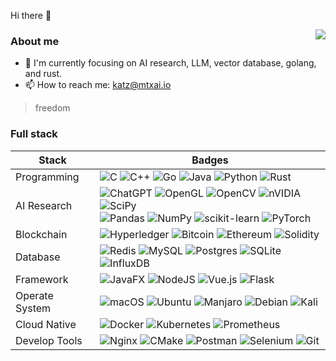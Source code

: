 Hi there 👋

<p align="right">
  <img align="right" src="https://github-readme-stats.vercel.app/api?username=freekatz&show_icons=true&icon_color=805AD5&text_color=718096&bg_color=ffffff&hide_title=true" />
</p>

### About me
- 🔭 I'm currently focusing on AI research, LLM, vector database, golang, and rust.
- 📫 How to reach me: katz@mtxai.io

> freedom

### Full stack

| Stack          | Badges                                                |
| -------------- | ------------------------------------------------------------ |
| Programming        | ![C](https://img.shields.io/badge/c-%2300599c.svg?logo=c&logoColor=white&style=for-the-badge) ![C++](https://img.shields.io/badge/c++-%2300599C.svg?style=for-the-badge&logo=c%2B%2B&logoColor=white) <img src="https://img.shields.io/badge/go-%2300add8.svg?logo=go&logoColor=white&style=for-the-badge" alt="Go" /> <img src="https://img.shields.io/badge/java-%23ed8b00.svg?logo=openjdk&logoColor=white&style=for-the-badge" alt="Java" /> <img src="https://img.shields.io/badge/python-%2314354c.svg?logo=python&logoColor=white&style=for-the-badge" alt="Python" /> <img src="https://img.shields.io/badge/rust-%23000000.svg?logo=rust&logoColor=white&style=for-the-badge" alt="Rust" /> |
| AI Research    | ![ChatGPT](https://img.shields.io/badge/chatGPT-74aa9c?style=for-the-badge&logo=openai&logoColor=white) ![OpenGL](https://img.shields.io/badge/OpenGL-%23FFFFFF.svg?style=for-the-badge&logo=opengl) ![OpenCV](https://img.shields.io/badge/opencv-%23white.svg?style=for-the-badge&logo=opencv&logoColor=white) ![nVIDIA](https://img.shields.io/badge/nVIDIA-%2376B900.svg?style=for-the-badge&logo=nVIDIA&logoColor=white) ![SciPy](https://img.shields.io/badge/SciPy-%230C55A5.svg?style=for-the-badge&logo=scipy&logoColor=%white)<br/>![Pandas](https://img.shields.io/badge/pandas-%23150458.svg?style=for-the-badge&logo=pandas&logoColor=white) ![NumPy](https://img.shields.io/badge/numpy-%23013243.svg?style=for-the-badge&logo=numpy&logoColor=white) ![scikit-learn](https://img.shields.io/badge/scikit--learn-%23F7931E.svg?style=for-the-badge&logo=scikit-learn&logoColor=white) ![PyTorch](https://img.shields.io/badge/PyTorch-%23EE4C2C.svg?style=for-the-badge&logo=PyTorch&logoColor=white) |
| Blockchain     | ![Hyperledger](https://img.shields.io/badge/hyperledger-2F3134?style=for-the-badge&logo=hyperledger&logoColor=white) ![Bitcoin](https://img.shields.io/badge/Bitcoin-000?style=for-the-badge&logo=bitcoin&logoColor=white) ![Ethereum](https://img.shields.io/badge/Ethereum-3C3C3D?style=for-the-badge&logo=Ethereum&logoColor=white) <img src="https://img.shields.io/badge/Solidity-%23363636.svg?style=for-the-badge&logo=solidity&logoColor=white" alt="Solidity" /> |
| Database       | ![Redis](https://img.shields.io/badge/redis-%23DD0031.svg?style=for-the-badge&logo=redis&logoColor=white) ![MySQL](https://img.shields.io/badge/mysql-4479A1.svg?style=for-the-badge&logo=mysql&logoColor=white) ![Postgres](https://img.shields.io/badge/postgres-%23316192.svg?style=for-the-badge&logo=postgresql&logoColor=white) ![SQLite](https://img.shields.io/badge/sqlite-%2307405e.svg?style=for-the-badge&logo=sqlite&logoColor=white) ![InfluxDB](https://img.shields.io/badge/InfluxDB-22ADF6?style=for-the-badge&logo=InfluxDB&logoColor=white) |
| Framework      | ![JavaFX](https://img.shields.io/badge/javafx-%23FF0000.svg?style=for-the-badge&logo=javafx&logoColor=white) ![NodeJS](https://img.shields.io/badge/node.js-6DA55F?style=for-the-badge&logo=node.js&logoColor=white) ![Vue.js](https://img.shields.io/badge/vuejs-%2335495e.svg?style=for-the-badge&logo=vuedotjs&logoColor=%234FC08D) ![Flask](https://img.shields.io/badge/flask-%23000.svg?style=for-the-badge&logo=flask&logoColor=white) |
| Operate System | ![macOS](https://img.shields.io/badge/mac%20os-000000?style=for-the-badge&logo=macos&logoColor=F0F0F0) ![Ubuntu](https://img.shields.io/badge/Ubuntu-E95420?style=for-the-badge&logo=ubuntu&logoColor=white) ![Manjaro](https://img.shields.io/badge/Manjaro-35BF5C?style=for-the-badge&logo=Manjaro&logoColor=white) ![Debian](https://img.shields.io/badge/Debian-D70A53?style=for-the-badge&logo=debian&logoColor=white) ![Kali](https://img.shields.io/badge/Kali-268BEE?style=for-the-badge&logo=kalilinux&logoColor=white) |
| Cloud Native   | ![Docker](https://img.shields.io/badge/docker-%230db7ed.svg?style=for-the-badge&logo=docker&logoColor=white) ![Kubernetes](https://img.shields.io/badge/kubernetes-%23326ce5.svg?style=for-the-badge&logo=kubernetes&logoColor=white) ![Prometheus](https://img.shields.io/badge/Prometheus-E6522C?style=for-the-badge&logo=Prometheus&logoColor=white) |
| Develop Tools  | ![Nginx](https://img.shields.io/badge/nginx-%23009639.svg?style=for-the-badge&logo=nginx&logoColor=white) ![CMake](https://img.shields.io/badge/CMake-%23008FBA.svg?style=for-the-badge&logo=cmake&logoColor=white) ![Postman](https://img.shields.io/badge/Postman-FF6C37?style=for-the-badge&logo=postman&logoColor=white) ![Selenium](https://img.shields.io/badge/-selenium-%43B02A?style=for-the-badge&logo=selenium&logoColor=white) ![Git](https://img.shields.io/badge/git-%23F05033.svg?style=for-the-badge&logo=git&logoColor=white) |

